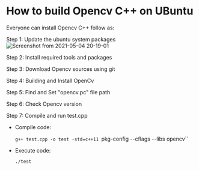 # How to build Opencv C++ on UBuntu
Everyone can install Opencv C++ follow as:

Step 1: Update the ubuntu system packages
![Screenshot from 2021-05-04 20-19-01](https://user-images.githubusercontent.com/69961463/117009725-439a3f00-ad16-11eb-9716-cd56744434c8.png)

Step 2: Install required tools and packages

Step 3: Download Opencv sources using git

Step 4: Building and Install OpenCv

Step 5: Find and Set "opencv.pc" file path

Step 6: Check Opencv version

Step 7: Compile and run test.cpp

- Compile code:

  `g++ test.cpp -o test -std=c++11 `pkg-config --cflags --libs opencv``
  
- Execute code:

  `./test`
